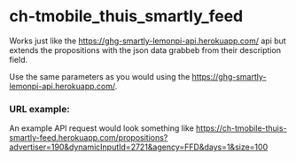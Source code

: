 # ch-tmobile_thuis_smartly_feed

Works just like the https://ghg-smartly-lemonpi-api.herokuapp.com/ api but extends the propositions with the json data grabbeb from their description field.

Use the same parameters as you would using the https://ghg-smartly-lemonpi-api.herokuapp.com/.

### URL example:

An example API request would look something like https://ch-tmobile-thuis-smartly-feed.herokuapp.com/propositions?advertiser=190&dynamicInputId=2721&agency=FFD&days=1&size=100
